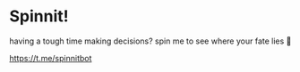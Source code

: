 # Spinnit!

having a tough time making decisions? spin me to see where your fate lies 💫

https://t.me/spinnitbot



